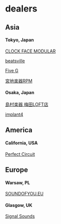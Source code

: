 # dealers

## Asia
#### Tokyo, Japan
<a href = "https://clockfacemodular.com/collections/sdkc-instruments" >CLOCK FACE MODULAR</a>  

<a href = "https://beatsville.jp/search?q=Sdkc+Instruments" >beatsville</a>  

<a href ="https://fiveg.net/?mode=grp&gid=2979028">Five G</a>

<a href ="https://shop.miyaji.co.jp/SHOP/list.php?Search=Sdkc+Instruments">宮地楽器RPM</a>

#### Osaka, Japan
<a href = "https://www.shimamura.co.jp/shop/umeda/" >島村楽器 梅田LOFT店</a>

<a href ="https://www.implant4.com/">implant4</a>

## America
#### California, USA
<a href = "https://www.perfectcircuit.com/sdkc-instruments">Perfect Circuit</a>

## Europe
#### Warsaw, PL
<a href = "https://soundofyou.eu/sdkc-instruments">SOUNDOFYOU.EU</a>

#### Glasgow, UK
<a href = "https://www.signalsounds.com/">Signal Sounds</a>
